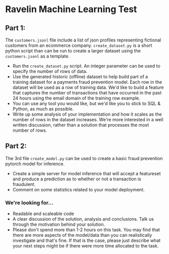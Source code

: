 # Ravelin Machine Learning Test

## Part 1:

The `customers.jsonl` file include a list of json profiles representing fictional customers from an ecommerce company. `create_dataset.py` is a short python script than can be run to create a larger dataset using the `customers.jsonl` as a template. 

* Run the `create_dataset.py` script. An integer parameter can be used to specify the number of rows of data. 
* Use the generated historic (offline) dataset to help build part of a training dataset for a payments fraud prevention model. Each row in the dataset will be used as a row of training data. We'd like to build a feature that captures the number of transactions that have occurred in the past 24 hours using the email domain of the training row example.
* You can use any tool you would like, but we'd like you to stick to SQL & Python, as much as possible. 
* Write up some analysis of your implementation and how it scales as the number of rows in the dataset increases. We're more interested in a well written discussion, rather than a solution that processes the most number of rows. 

## Part 2:

The 3rd file `create_model.py` can be used to create a basic fraud prevention pytorch model for inference. 

* Create a simple server for model inference that will accept a featureset and produce a prediction as to whether or not a transaction is fraudulent. 
* Comment on some statistics related to your model deployment. 

### We're looking for...

* Readable and scaleable code
* A clear discussion of the solution, analysis and conclusions. Talk us through the motivation behind your solution.
* Please don't spend more than 1-2 hours on this task. You may find that there are more aspects of the model/data than you can realistically investigate and that's fine. If that is the case, please just describe what your next steps might be if there were more time allocated to the task. 
